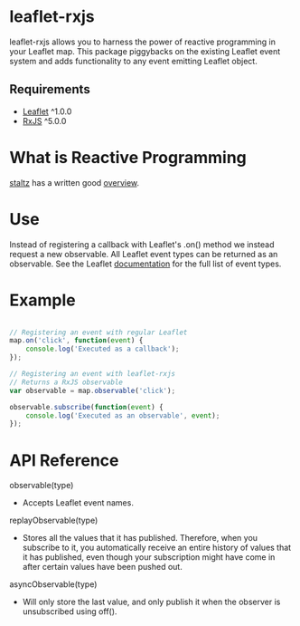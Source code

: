 # leaflet-rxjs

leaflet-rxjs allows you to harness the power of reactive programming in your Leaflet map. This package piggybacks on the existing Leaflet event system and adds functionality to any event emitting Leaflet object. 

## Requirements ##
- [Leaflet](http://leafletjs.com/) ^1.0.0
- [RxJS](https://github.com/Reactive-Extensions/RxJS) ^5.0.0

# What is Reactive Programming ##

[staltz](https://github.com/staltz) has a written good [overview](https://gist.github.com/staltz/868e7e9bc2a7b8c1f754).

# Use #

Instead of registering a callback with Leaflet's .on() method we instead request a new observable. All Leaflet event types can be returned as an observable. See the Leaflet [documentation](http://leafletjs.com/reference.html) for the full list of event types.

# Example #

```js

// Registering an event with regular Leaflet
map.on('click', function(event) {
	console.log('Executed as a callback');
});

// Registering an event with leaflet-rxjs
// Returns a RxJS observable
var observable = map.observable('click');

observable.subscribe(function(event) {
    console.log('Executed as an observable', event);
});


```

# API Reference #

observable(type)
- Accepts Leaflet event names.

replayObservable(type)
- Stores all the values that it has published. Therefore, when you subscribe to it, you automatically receive an entire history of values that it has published, even though your subscription might have come in after certain values have been pushed out.

asyncObservable(type)
- Will only store the last value, and only publish it when the observer is unsubscribed using off().